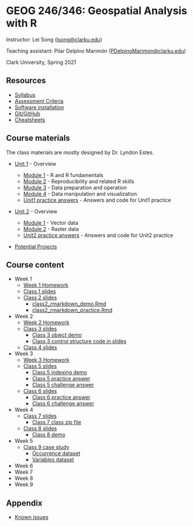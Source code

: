 # GEOG 246/346: Geospatial Analysis with R
Instructor: Lei Song (lsong@clarku.edu) 

Teaching assistant: Pilar Delpino Marimón (PDelpinoMarimon@clarku.edu)

Clark University, Spring 2021

## Resources
- [Syllabus](syllabus.html)
- [Assessment Criteria](assessment.html)
- [Software installation](software-installation.html)
- [Git/GitHub](git-github.html)
- [Cheatsheets](cheatsheets.html)

## Course materials

The class materials are mostly designed by Dr. Lyndon Estes.

- [Unit 1](unit1.html) - Overview
  - [Module 1](unit1-module1.html) - R and R fundamentals
  - [Module 2](unit1-module2.html) - Reproducibility and related R skills
  - [Module 3](unit1-module3.html) - Data preparation and operation
  - [Module 4](unit1-module4.html) - Data manipulation and visualization
  - [Unit1 practice answers](unit1-practice-answers.html) - Answers and code for Unit1 practice

- [Unit 2](unit2.html) - Overview
  - [Module 1](unit2-module1.html) - Vector data
  - [Module 2](unit2-module2.html) - Raster data
  - [Unit2 practice answers](unit2-practice-answers.html) - Answers and code for Unit2 practice
  
- [Potential Projects](projects.html)

## Course content

- Week 1
  - [Week 1 Homework](https://leisong.shinyapps.io/homework_week1/)
  - [Class 1 slides](class1.html)
  - [Class 2 slides](class2.html)
    - [class2_rmarkdown_demo.Rmd](class2_rmarkdown_demo.Rmd)
    - [class2_rmarkdown_practice.Rmd](class2_rmarkdown_practice.Rmd)
- Week 2
  - [Week 2 Homework](https://leisong.shinyapps.io/homework_week2/)
  - [Class 3 slides](class3.html)
    - [Class 3 object demo](class3_objects_demo.R)
    - [Class 3 control structure code in slides](class3_control_structure_code.R)
  - [Class 4 slides](class4.html)
- Week 3
  - [Week 3 Homework](https://leisong.shinyapps.io/homework_week3/)
  - [Class 5 slides](class5.html)
    - [Class 5 indexing demo](class5_indexing_demo.R)
    - [Class 5 practice answer](class5_practice_answer.Rmd)
    - [Class 5 challenge answer](class5_homework_answer.Rmd)
  - [Class 6 slides](class6.html)
    - [Class 6 practice answer](class6_apply_practice.R)
    - [Class 6 challenge answer](class6_homework_answer.Rmd)
- Week 4
  - [Class 7 slides](class7.html)
    - [Class 7 class zip file](crops.zip)
  - [Class 8 slides](class8.html)
    - [Class 8 demo](class8_demo.Rmd)
- Week 5
  - [Class 9 case study](class9_case_study_tasks.html)
    - [Occurrence dataset](hyenas_occurrence.csv)
    - [Variables dataset](hyenas_variables.csv)
- Week 6
- Week 7
- Week 8
- Week 9

## Appendix
- [Known issues](known-issues.html)
